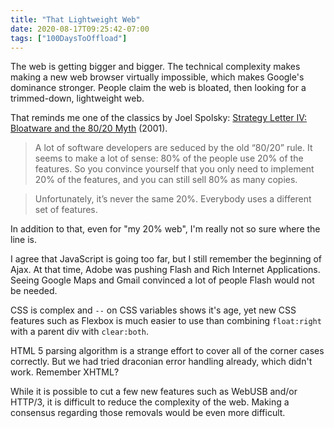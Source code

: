 ```yaml
---
title: "That Lightweight Web"
date: 2020-08-17T09:25:42-07:00
tags: ["100DaysToOffload"]
---
```


The web is getting bigger and bigger. The technical complexity makes making a new web browser virtually impossible, which makes Google's dominance stronger. People claim the web is bloated, then looking for a trimmed-down, lightweight web.

That reminds me one of the classics by Joel Spolsky: [Strategy Letter IV: Bloatware and the 80/20 Myth](https://www.joelonsoftware.com/2001/03/23/strategy-letter-iv-bloatware-and-the-8020-myth/) (2001).

> A lot of software developers are seduced by the old “80/20” rule. It seems to make a lot of sense: 80% of the people use 20% of the features. So you convince yourself that you only need to implement 20% of the features, and you can still sell 80% as many copies. 

> Unfortunately, it’s never the same 20%. Everybody uses a different set of features.

In addition to that, even for "my 20% web", I'm really not so sure where the line is.

I agree that JavaScript is going too far, but I still remember the beginning of Ajax. At that time, Adobe was pushing Flash and Rich Internet Applications. Seeing Google Maps and Gmail convinced a lot of people Flash would not be needed.

CSS is complex and `--` on CSS variables shows it's age, yet new CSS features such as Flexbox is much easier to use than combining `float:right` with a parent div with `clear:both`.

HTML 5 parsing algorithm is a strange effort to cover all of the corner cases correctly. But we had tried draconian error handling already, which didn't work. Remember XHTML?

While it is possible to cut a few new features such as WebUSB and/or HTTP/3, it is difficult to reduce the complexity of the web. Making a consensus regarding those removals would be even more difficult.
